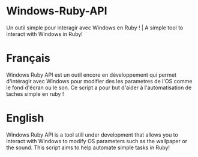 # Windows-Ruby-API
Un outil simple pour interagir avec Windows en Ruby ! | A simple tool to interact with Windows in Ruby! 

# Français
Windows Ruby API est un outil encore en développement qui permet d'intéragir avec Windows pour modifier des les parametres de l'OS comme le fond d'écran ou le son.
Ce script a pour but d'aider à l'automatisation de taches simple en ruby !

# English
Windows Ruby API is a tool still under development that allows you to interact with Windows to modify OS parameters such as the wallpaper or the sound.
This script aims to help automate simple tasks in Ruby!
